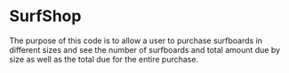 # SurfShop

The purpose of this code is to allow a user to purchase surfboards in different sizes and see the number of surfboards and total amount due by size as well as the total due for the entire purchase.
